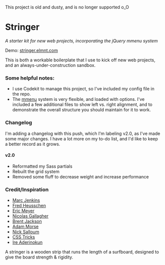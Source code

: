 This project is old and dusty, and is no longer supported o_O

# Stringer

_A starter kit for new web projects, incorporating the jQuery mmenu system_

Demo: [stringer.elmnt.com](http://stringer.elmnt.com "stringer.elmnt.com")

This is both a workable boilerplate that I use to kick off new web projects, and an always-under-construction sandbox.

### Some helpful notes:
- I use Codekit to manage this project, so I've included my config file in the repo.
- The [mmenu](http://mmenu.frebsite.nl "mmenu") system is very flexible, and loaded with options. I've included a few additional files to show left vs. right alignment, and to demonstrate the overall structure you should maintain for it to work.

### Changelog

I'm adding a changelog with this push, which I'm labeling v2.0, as I've made some major changes. I have a lot more on my to-do list, and I'd like to keep a better record as it grows.

#### v2.0
- Reformatted my Sass partials
- Rebuilt the grid system
- Removed some fluff to decrease weight and increase performance

### Credit/Inspiration

- [Marc Jenkins](https://github.com/marcjenkins "Marc Jenkins")
- [Fred Heusschen](https://github.com/FrDH "Fred Heusschen")
- [Eric Meyer](http://meyerweb.com "Eric Meyer Reset")
- [Nicolas Gallagher](https://github.com/necolas/normalize.css/ "normalize.css")
- [Brent Jackson](http://jxnblk.com "Brent Jackson")
- [Adam Morse](http://mrmrs.cc "Adam Morse")
- [Nick Salloum](http://callmenick.com/ "Nick Salloum")
- [CSS Tricks](http://css-tricks.com "CSS Tricks")
- [Ire Aderinokun](http://formhack.io "Ire Aderinokun")

A stringer is a wooden strip that runs the length of a surfboard, designed to give the board strength &amp; rigidity.

